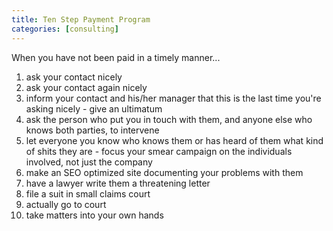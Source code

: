 ```yaml
---
title: Ten Step Payment Program
categories: [consulting]
---
```


When you have not been paid in a timely manner...

1. ask your contact nicely
1. ask your contact again nicely
1. inform your contact and his/her manager that this is the last time you're asking nicely - give an ultimatum
1. ask the person who put you in touch with them, and anyone else who knows both parties, to intervene
1. let everyone you know who knows them or has heard of them what kind of shits they are - focus your smear campaign on the individuals involved, not just the company
1. make an SEO optimized site documenting your problems with them
1. have a lawyer write them a threatening letter
1. file a suit in small claims court
1. actually go to court
1. take matters into your own hands
